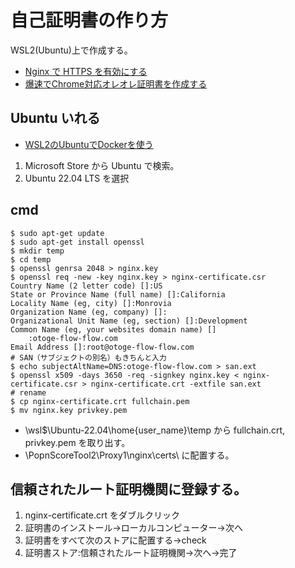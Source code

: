# 自己証明書の作り方

WSL2(Ubuntu)上で作成する。

- [Nginx で HTTPS を有効にする](https://techexpert.tips/ja/nginx-ja/nginx-%E3%81%A7-https-%E3%82%92%E6%9C%89%E5%8A%B9%E3%81%AB%E3%81%99%E3%82%8B/)
- [爆速でChrome対応オレオレ証明書を作成する](https://thr3a.hatenablog.com/entry/20171203/1512229150)

## Ubuntu いれる

- [WSL2のUbuntuでDockerを使う](https://zenn.dev/sprout2000/articles/95b125e3359694)

1. Microsoft Store から Ubuntu で検索｡
2. Ubuntu 22.04 LTS を選択

## cmd
    $ sudo apt-get update
    $ sudo apt-get install openssl
    $ mkdir temp
    $ cd temp
    $ openssl genrsa 2048 > nginx.key
    $ openssl req -new -key nginx.key > nginx-certificate.csr
    Country Name (2 letter code) []:US
    State or Province Name (full name) []:California
    Locality Name (eg, city) []:Monrovia
    Organization Name (eg, company) []:
    Organizational Unit Name (eg, section) []:Development
    Common Name (eg, your websites domain name) []
        :otoge-flow-flow.com
    Email Address []:root@otoge-flow-flow.com
    # SAN（サブジェクトの別名）もきちんと入力
    $ echo subjectAltName=DNS:otoge-flow-flow.com > san.ext
    $ openssl x509 -days 3650 -req -signkey nginx.key < nginx-certificate.csr > nginx-certificate.crt -extfile san.ext
    # rename
    $ cp nginx-certificate.crt fullchain.pem
    $ mv nginx.key privkey.pem

- \\wsl$\Ubuntu-22.04\home\{user_name}\temp から fullchain.crt, privkey.pem を取り出す。
- \PopnScoreTool2\Proxy1\nginx\certs\ に配置する。

## 信頼されたルート証明機関に登録する。

1. nginx-certificate.crt をダブルクリック
2. 証明書のインストール→ローカルコンピューター→次へ
3. 証明書をすべて次のストアに配置する→check
4. 証明書ストア:信頼されたルート証明機関→次へ→完了
